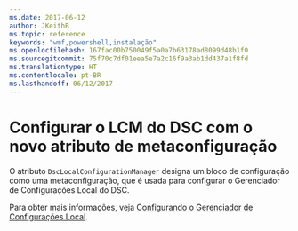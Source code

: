 ```yaml
---
ms.date: 2017-06-12
author: JKeithB
ms.topic: reference
keywords: "wmf,powershell,instalação"
ms.openlocfilehash: 167fac00b750049f5a0a7b63178ad8099d48b1f0
ms.sourcegitcommit: 75f70c7df01eea5e7a2c16f9a3ab1dd437a1f8fd
ms.translationtype: HT
ms.contentlocale: pt-BR
ms.lasthandoff: 06/12/2017
---
```

<a id="configure-dsc-lcm-with-new-meta-configuration-attribute" class="xliff"></a>
# Configurar o LCM do DSC com o novo atributo de metaconfiguração

O atributo `DscLocalConfigurationManager` designa um bloco de configuração como uma metaconfiguração, que é usada para configurar o Gerenciador de Configurações Local do DSC. 

Para obter mais informações, veja [Configurando o Gerenciador de Configurações Local](https://msdn.microsoft.com/powershell/dsc/metaconfig).

